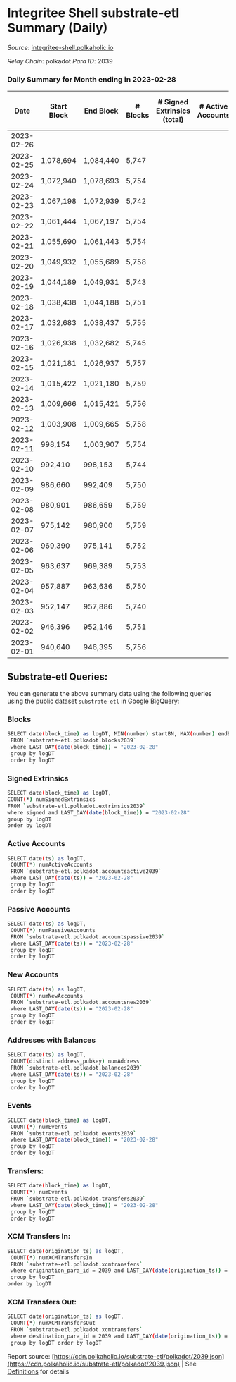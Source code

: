 # Integritee Shell substrate-etl Summary (Daily)

_Source_: [integritee-shell.polkaholic.io](https://integritee-shell.polkaholic.io)

*Relay Chain*: polkadot
*Para ID*: 2039



### Daily Summary for Month ending in 2023-02-28


| Date | Start Block | End Block | # Blocks | # Signed Extrinsics (total) | # Active Accounts | # Passive | # New | # Addresses with Balances | # Events | # Transfers | # XCM Transfers In | # XCM Transfers Out | Issues | 
| ---- | ----------- | --------- | -------- | --------------------------- | ----------------- | --------- | ----- | ------------------------- | -------- | ----------- | ------------------ | ------------------- | ------ |
| 2023-02-26 |  |  |  |  |  |  |  |  |  |   |   |   |  |
| 2023-02-25 | 1,078,694 | 1,084,440 | 5,747 |  |  |  |  | 1 | 11,494 |   |   |   |  |
| 2023-02-24 | 1,072,940 | 1,078,693 | 5,754 |  |  |  |  | 1 | 11,508 |   |   |   |  |
| 2023-02-23 | 1,067,198 | 1,072,939 | 5,742 |  |  |  |  | 1 | 11,484 |   |   |   |  |
| 2023-02-22 | 1,061,444 | 1,067,197 | 5,754 |  |  |  |  | 1 | 11,508 |   |   |   |  |
| 2023-02-21 | 1,055,690 | 1,061,443 | 5,754 |  |  |  |  | 1 | 11,508 |   |   |   |  |
| 2023-02-20 | 1,049,932 | 1,055,689 | 5,758 |  |  |  |  | 1 | 11,516 |   |   |   |  |
| 2023-02-19 | 1,044,189 | 1,049,931 | 5,743 |  |  |  |  | 1 | 11,486 |   |   |   |  |
| 2023-02-18 | 1,038,438 | 1,044,188 | 5,751 |  |  |  |  | 1 | 11,502 |   |   |   |  |
| 2023-02-17 | 1,032,683 | 1,038,437 | 5,755 |  |  |  |  | 1 | 11,510 |   |   |   |  |
| 2023-02-16 | 1,026,938 | 1,032,682 | 5,745 |  |  |  |  | 1 | 11,490 |   |   |   |  |
| 2023-02-15 | 1,021,181 | 1,026,937 | 5,757 |  |  |  |  | 1 | 11,514 |   |   |   |  |
| 2023-02-14 | 1,015,422 | 1,021,180 | 5,759 |  |  |  |  | 1 | 11,518 |   |   |   |  |
| 2023-02-13 | 1,009,666 | 1,015,421 | 5,756 |  |  |  |  | 1 | 11,512 |   |   |   |  |
| 2023-02-12 | 1,003,908 | 1,009,665 | 5,758 |  |  |  |  | 1 | 11,516 |   |   |   |  |
| 2023-02-11 | 998,154 | 1,003,907 | 5,754 |  |  |  |  | 1 | 11,508 |   |   |   |  |
| 2023-02-10 | 992,410 | 998,153 | 5,744 |  |  |  |  | 1 | 11,488 |   |   |   |  |
| 2023-02-09 | 986,660 | 992,409 | 5,750 |  |  |  |  | 1 | 11,500 |   |   |   |  |
| 2023-02-08 | 980,901 | 986,659 | 5,759 |  |  |  |  | 1 | 11,518 |   |   |   |  |
| 2023-02-07 | 975,142 | 980,900 | 5,759 |  |  |  |  | 1 | 11,518 |   |   |   |  |
| 2023-02-06 | 969,390 | 975,141 | 5,752 |  |  |  |  | 1 | 11,504 |   |   |   |  |
| 2023-02-05 | 963,637 | 969,389 | 5,753 |  |  |  |  | 1 | 11,506 |   |   |   |  |
| 2023-02-04 | 957,887 | 963,636 | 5,750 |  |  |  |  | 1 | 11,500 |   |   |   |  |
| 2023-02-03 | 952,147 | 957,886 | 5,740 |  |  |  |  | 1 | 11,480 |   |   |   |  |
| 2023-02-02 | 946,396 | 952,146 | 5,751 |  |  |  |  | 1 | 11,502 |   |   |   |  |
| 2023-02-01 | 940,640 | 946,395 | 5,756 |  |  |  |  | 1 | 11,512 |   |   |   |  |

## Substrate-etl Queries:
You can generate the above summary data using the following queries using the public dataset `substrate-etl` in Google BigQuery:

### Blocks
```bash
SELECT date(block_time) as logDT, MIN(number) startBN, MAX(number) endBN, COUNT(*) numBlocks 
 FROM `substrate-etl.polkadot.blocks2039`  
 where LAST_DAY(date(block_time)) = "2023-02-28" 
 group by logDT 
 order by logDT
```

### Signed Extrinsics
```bash
SELECT date(block_time) as logDT, 
COUNT(*) numSignedExtrinsics 
FROM `substrate-etl.polkadot.extrinsics2039`  
where signed and LAST_DAY(date(block_time)) = "2023-02-28" 
group by logDT 
order by logDT
```

### Active Accounts
```bash
SELECT date(ts) as logDT, 
 COUNT(*) numActiveAccounts 
 FROM `substrate-etl.polkadot.accountsactive2039` 
 where LAST_DAY(date(ts)) = "2023-02-28" 
 group by logDT 
 order by logDT
```

### Passive Accounts
```bash
SELECT date(ts) as logDT, 
 COUNT(*) numPassiveAccounts 
 FROM `substrate-etl.polkadot.accountspassive2039` 
 where LAST_DAY(date(ts)) = "2023-02-28" 
 group by logDT 
 order by logDT
```

### New Accounts
```bash
SELECT date(ts) as logDT, 
 COUNT(*) numNewAccounts 
 FROM `substrate-etl.polkadot.accountsnew2039` 
 where LAST_DAY(date(ts)) = "2023-02-28" 
 group by logDT
 order by logDT
```

### Addresses with Balances
```bash
SELECT date(ts) as logDT,
 COUNT(distinct address_pubkey) numAddress 
 FROM `substrate-etl.polkadot.balances2039` 
 where LAST_DAY(date(ts)) = "2023-02-28" 
 group by logDT 
 order by logDT
```

### Events
```bash
SELECT date(block_time) as logDT, 
 COUNT(*) numEvents 
 FROM `substrate-etl.polkadot.events2039` 
 where LAST_DAY(date(block_time)) = "2023-02-28" 
 group by logDT 
 order by logDT
```

### Transfers:
```bash
SELECT date(block_time) as logDT, 
 COUNT(*) numEvents 
 FROM `substrate-etl.polkadot.transfers2039` 
 where LAST_DAY(date(block_time)) = "2023-02-28" 
 group by logDT 
 order by logDT
```

### XCM Transfers In:
```bash
SELECT date(origination_ts) as logDT, 
 COUNT(*) numXCMTransfersIn 
 FROM `substrate-etl.polkadot.xcmtransfers` 
 where origination_para_id = 2039 and LAST_DAY(date(origination_ts)) = "2023-02-28" 
 group by logDT 
order by logDT
```

### XCM Transfers Out:
```bash
SELECT date(origination_ts) as logDT, 
 COUNT(*) numXCMTransfersOut 
 FROM `substrate-etl.polkadot.xcmtransfers` 
 where destination_para_id = 2039 and LAST_DAY(date(origination_ts)) = "2023-02-28" 
 group by logDT order by logDT
```


Report source: [https://cdn.polkaholic.io/substrate-etl/polkadot/2039.json](https://cdn.polkaholic.io/substrate-etl/polkadot/2039.json) | See [Definitions](/DEFINITIONS.md) for details
